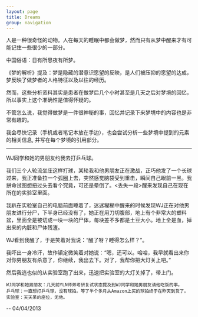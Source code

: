 ```yaml
---
layout: page
title: Dreams
group: navigation
---
```

人是一种很奇怪的动物。人在每天的睡眠中都会做梦，然而只有从梦中醒来才有可能记住一些很少的一部分。

中国俗语：日有所思夜有所梦。

《梦的解析》提及：梦是隐藏的潜意识愿望的反映，是人们被压抑的愿望的达成，梦反映了做梦者的人格特征以及以往的经历。

然而，这些分析资料其实是患者在做梦后几个小时甚至是几天之后对梦境的回忆，所以事实上这个准确性是值得怀疑的。

不管怎么说，我觉得做梦是一件很神秘的事，回忆并记录下来梦境中的内容也是非常有趣的。

我会尽快记录（手机或者笔记本放在手边），也会尝试分析一些梦境中提到的元素的相关信息, 并写在每个梦境的引用部分。

---

WJ同学和她的男朋友约我去打乒乓球。

我们三个人轮流坐庄这样打球，某轮我和他男朋友正在激战，正巧他发了一个长球过来，我正准备拉一个弧圈上去，突然感觉脑袋受到重击，瞬间自己眼前一黑。我拼命试图想扭过头去看个究竟，可还是晕倒了。<丢失一段>醒来发现自己在现在所在的实验室里面。

我趴在实验室自己的电脑前面睡着了，迷迷糊糊中醒来的时候发现WJ正在对他男朋友进行分尸，下半身已经没有了，她正在用刀切腹部，地上有个非常大的塑料盆，里面全是被切成一块一块的尸体，每块差不多都是土豆大小。地上全是血，掉出来的内脏和尸体残渣。

WJ看到我醒了，于是笑着对我说：“醒了呀？睡得怎么样？”。

我吓出一身冷汗，故作镇定微笑着对她说：“嗯，还可以。哈哈，我早就看出来你对你男朋友有杀意了，你继续，我出去下。对了，我帮你把大灯关上吧。”

然后我逃也似的从实验室跑了出来，迅速把实验室的大灯关掉了，带上门。

	WJ同学和她男朋友：几天前YLN师弟考研复试状态提及到WJ同学和她男朋友请他吃饭的事。
	乒乓球：一直想打乒乓球，没有球拍。等了半个多月从Amazon上买的球拍终于在昨天到货了。
	实验室：天天呆的座位，无他。

-- 04/04/2013
